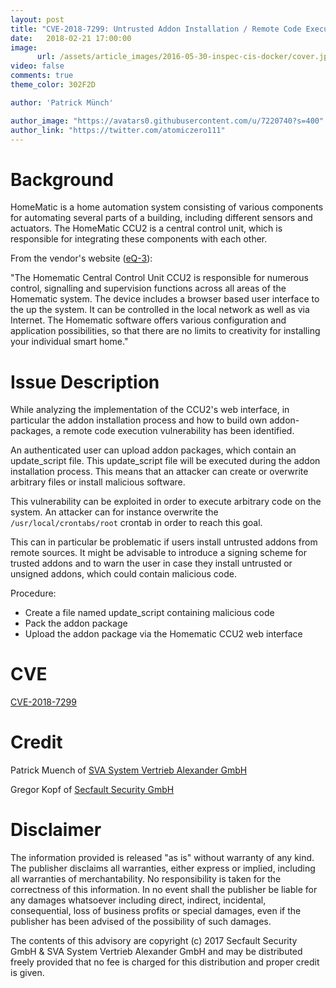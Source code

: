 ```yaml
---
layout: post
title: "CVE-2018-7299: Untrusted Addon Installation / Remote Code Execution in HomeMatic CCU2"
date:   2018-02-21 17:00:00
image:
      url: /assets/article_images/2016-05-30-inspec-cis-docker/cover.jpeg
video: false
comments: true
theme_color: 302F2D

author: 'Patrick Münch'

author_image: "https://avatars0.githubusercontent.com/u/7220740?s=400"
author_link: "https://twitter.com/atomiczero111"
---
```


# Background

HomeMatic is a home automation system consisting of various components for automating several parts of a building, including different sensors and actuators. The HomeMatic CCU2 is a central control unit, which is responsible for integrating these components with each other.

From the vendor's website ([eQ-3](http://www.eq-3.de/produkte/homematic/zentralen-und-gateways.html)):

"The Homematic Central Control Unit CCU2 is responsible for numerous control, signalling and supervision functions across all areas of the Homematic system. The device includes a browser based user interface to the up the system. It can be controlled in the local network as well as via Internet. The Homematic software offers various configuration and application possibilities, so that there are no limits to creativity for installing your individual smart home."


# Issue Description

While analyzing the implementation of the CCU2's web interface, in particular the addon installation process and how to build own addon-packages, a remote code execution vulnerability has been identified.

An authenticated user can upload addon packages, which contain an update_script file. This update_script file will be executed during the addon installation process. This means that an attacker can create or overwrite arbitrary files or install malicious software.

This vulnerability can be exploited in order to execute arbitrary code on the system. An attacker can for instance overwrite the `/usr/local/crontabs/root` crontab in order to reach this goal.

This can in particular be problematic if users install untrusted addons from remote sources. It might be advisable to introduce a signing scheme for trusted addons and to warn the user in case they install untrusted or unsigned addons, which could contain malicious code.

Procedure:

- Create a file named update_script containing malicious code
- Pack the addon package
- Upload the addon package via the Homematic CCU2 web interface

# CVE

[CVE-2018-7299](https://cve.mitre.org/cgi-bin/cvename.cgi?name=CVE-2018-7299)

# Credit

Patrick Muench of [SVA System Vertrieb Alexander GmbH](https://www.sva.de)

Gregor Kopf of [Secfault Security GmbH](https://secfault-security.com)

# Disclaimer

The information provided is released "as is" without warranty of any kind. The publisher disclaims all warranties, either express or implied, including all warranties of merchantability. No responsibility is taken for the correctness of this information. In no event shall the publisher be liable for any damages whatsoever including direct, indirect, incidental, consequential, loss of business profits or special damages, even if the publisher has been advised of the possibility of such damages.

The contents of this advisory are copyright (c) 2017 Secfault Security GmbH & SVA System Vertrieb Alexander GmbH and may be distributed freely provided that no fee is charged for this distribution and proper credit is given.
